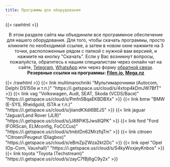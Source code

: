 ```yaml
---
title: Программы для оборудования
---
```


{{< rawhtml >}}<p align="center">В этом разделе сайта мы объединили все программное обеспечение для нашего оборудования. Для того, чтобы скачать программы, просто кликните по необходимой ссылке, а затем в новом окне нажмите на 3 точки, расположенные рядом с папкой с нужной вам версией, и нажмите на кнопку "Скачать". Если у Вас возникнут вопросы, пожалуйста, обратитесь к нашим специалистам через онлайн чат на сайте, <a href="https://t.me/smartdiag_robot" target="_blank">Telegram</a>, <a href="https://wa.me/message/XVMV4LKBTXB4E1" target="_blank">WhatsApp</a> или через форму <a href="/feedback">обратной связи</a>.<br><b>Резервные ссылки на программы: <a href="https://drive.filen.io/f/bb96905e-c6a0-4f83-8f55-d5c268aa116a#x1gwdM2zdTX4tDdzu06ekEi4szQpvGAj" target="_blank">Filen.io</a>, <a href="https://mega.nz/folder/N8BGBBRC#F4YYgKdUlFZmL2UGqfgK-Q" target="_blank">Mega.nz</a></b></p>
</section><section class="flex flex-col flex-wrap min-w-full mt-4 sm:min-w-0">{{< /rawhtml >}}
{{< link multimarochniki "Мультимарочники (Autocom, Delphi DS150e и т.п.)" "https://i.getspace.us/cloud/s/4xtop4kDmJW7BfT" >}}
{{< link vag "Volkswagen, Audi, SEAT, Skoda (VCDS/Вася)" "https://i.getspace.us/cloud/s/Pmfn5BqaEKBDBXx" >}}
{{< link bmw "BMW (E-SYS, Rheidgold, ISTA и т.п.)" "https://i.getspace.us/cloud/s/jiiandKXdi6BEJS" >}}
{{< link jaguar "Jaguar/Land Rover (JLR)" "https://i.getspace.us/cloud/s/jJ88PiKSJws8QPK" >}}
{{< link ford "Ford (FORScan, ELMconfig, FoCCCus)" "https://i.getspace.us/cloud/s/tmbtDn62MrzfqTm" >}}
{{< link citroen "Citroen/Peugeut (Diagbox)" "https://i.getspace.us/cloud/s/eBmZpZWza2kt2Dc" >}}
{{< link opel "Opel (Op-Com, Vauxhall)" "https://i.getspace.us/cloud/s/S4kyWxxjeyKnbos" >}}
{{< link toyota "Toyota (Techstream)" "https://i.getspace.us/cloud/s/zayC7fBj6gC9y2x" >}}
